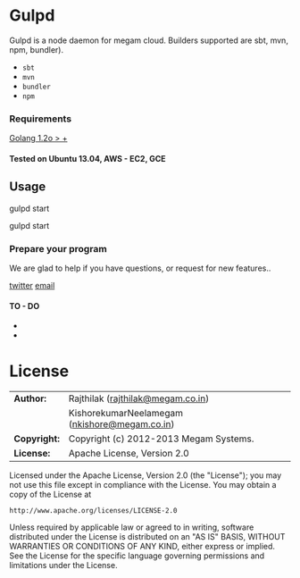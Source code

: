 Gulpd
=================

Gulpd is a node daemon for megam cloud. Builders supported are sbt, mvn, npm, bundler). 

* `sbt `
* `mvn`
* `bundler`
* `npm`


### Requirements

> 
[Golang 1.2o > +](http://www.golang.org)

#### Tested on Ubuntu 13.04, AWS - EC2, GCE



## Usage

gulpd start 
 
gulpd start


###



### Prepare your program


   


We are glad to help if you have questions, or request for new features..

[twitter](http://twitter.com/megamsys) [email](<rajthilak@megam.co.in>)

#### TO - DO

* 
* 

	
# License


|                      |                                          |
|:---------------------|:-----------------------------------------|
| **Author:**          | Rajthilak (<rajthilak@megam.co.in>)
|		               | KishorekumarNeelamegam (<nkishore@megam.co.in>)
| **Copyright:**       | Copyright (c) 2012-2013 Megam Systems.
| **License:**         | Apache License, Version 2.0

Licensed under the Apache License, Version 2.0 (the "License");
you may not use this file except in compliance with the License.
You may obtain a copy of the License at

    http://www.apache.org/licenses/LICENSE-2.0

Unless required by applicable law or agreed to in writing, software
distributed under the License is distributed on an "AS IS" BASIS,
WITHOUT WARRANTIES OR CONDITIONS OF ANY KIND, either express or implied.
See the License for the specific language governing permissions and
limitations under the License.
 
